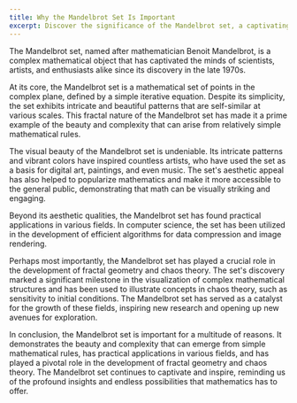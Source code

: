 ```yaml
---
title: Why the Mandelbrot Set Is Important
excerpt: Discover the significance of the Mandelbrot set, a captivating mathematical object that has inspired mathematicians, artists, and enthusiasts alike.
---
```


The Mandelbrot set, named after mathematician Benoit Mandelbrot, is a complex mathematical object that has captivated the minds of scientists, artists, and enthusiasts alike since its discovery in the late 1970s.

At its core, the Mandelbrot set is a mathematical set of points in the complex plane, defined by a simple iterative equation. Despite its simplicity, the set exhibits intricate and beautiful patterns that are self-similar at various scales. This fractal nature of the Mandelbrot set has made it a prime example of the beauty and complexity that can arise from relatively simple mathematical rules.

The visual beauty of the Mandelbrot set is undeniable. Its intricate patterns and vibrant colors have inspired countless artists, who have used the set as a basis for digital art, paintings, and even music. The set's aesthetic appeal has also helped to popularize mathematics and make it more accessible to the general public, demonstrating that math can be visually striking and engaging.

Beyond its aesthetic qualities, the Mandelbrot set has found practical applications in various fields. In computer science, the set has been utilized in the development of efficient algorithms for data compression and image rendering.

Perhaps most importantly, the Mandelbrot set has played a crucial role in the development of fractal geometry and chaos theory. The set's discovery marked a significant milestone in the visualization of complex mathematical structures and has been used to illustrate concepts in chaos theory, such as sensitivity to initial conditions. The Mandelbrot set has served as a catalyst for the growth of these fields, inspiring new research and opening up new avenues for exploration.

In conclusion, the Mandelbrot set is important for a multitude of reasons. It demonstrates the beauty and complexity that can emerge from simple mathematical rules, has practical applications in various fields, and has played a pivotal role in the development of fractal geometry and chaos theory. The Mandelbrot set continues to captivate and inspire, reminding us of the profound insights and endless possibilities that mathematics has to offer.
